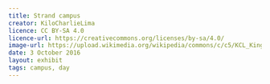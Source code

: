 ```yaml
---
title: Strand campus
creator: KiloCharlieLima
licence: CC BY-SA 4.0
licence-url: https://creativecommons.org/licenses/by-sa/4.0/
image-url: https://upload.wikimedia.org/wikipedia/commons/c/c5/KCL_King%27s_Building_3_Final.jpg
date: 3 October 2016
layout: exhibit
tags: campus, day
---
```

